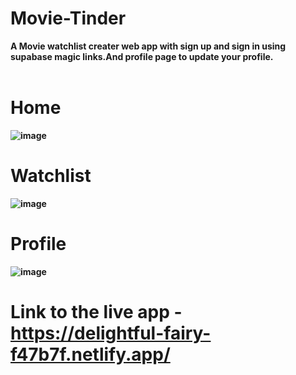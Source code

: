 # Movie-Tinder
<b>A Movie watchlist creater web app with sign up and sign in using supabase magic links.And profile page to update your profile.<b/><br/><br/>
# Home
![image](https://user-images.githubusercontent.com/96056167/194576987-37e7603f-7279-4707-a0a5-cd8d05297c85.png)

# Watchlist
![image](https://user-images.githubusercontent.com/96056167/194577334-cc9505bd-f799-4843-a776-b5e738119ea0.png)

# Profile
![image](https://user-images.githubusercontent.com/96056167/194577600-77472385-aef5-45c9-9555-eb174f55c37e.png)

# Link to the live app - https://delightful-fairy-f47b7f.netlify.app/
